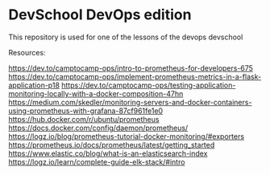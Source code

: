 # DevSchool DevOps edition

This repository is used for one of the lessons of the devops devschool

Resources:

https://dev.to/camptocamp-ops/intro-to-prometheus-for-developers-675
https://dev.to/camptocamp-ops/implement-prometheus-metrics-in-a-flask-application-p18
https://dev.to/camptocamp-ops/testing-application-monitoring-locally-with-a-docker-composition-47hn
https://medium.com/skedler/monitoring-servers-and-docker-containers-using-prometheus-with-grafana-87cf961fe1e0
https://hub.docker.com/r/ubuntu/prometheus
https://docs.docker.com/config/daemon/prometheus/
https://logz.io/blog/prometheus-tutorial-docker-monitoring/#exporters
https://prometheus.io/docs/prometheus/latest/getting_started
https://www.elastic.co/blog/what-is-an-elasticsearch-index
https://logz.io/learn/complete-guide-elk-stack/#intro
